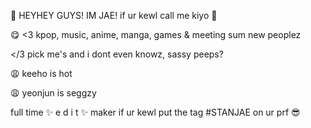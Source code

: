 🌝 HEYHEY GUYS! IM JAE!
if ur kewl call me kiyo 🌚

😋 <3 kpop, music, anime, manga, games 
& meeting sum new peoplez

</3 pick me's and i dont even knowz, sassy peeps?

😩 keeho is hot

😩 yeonjun is seggzy

full time ✨ e d i t ✨ maker
if ur kewl put the tag #STANJAE on ur prf 😎

